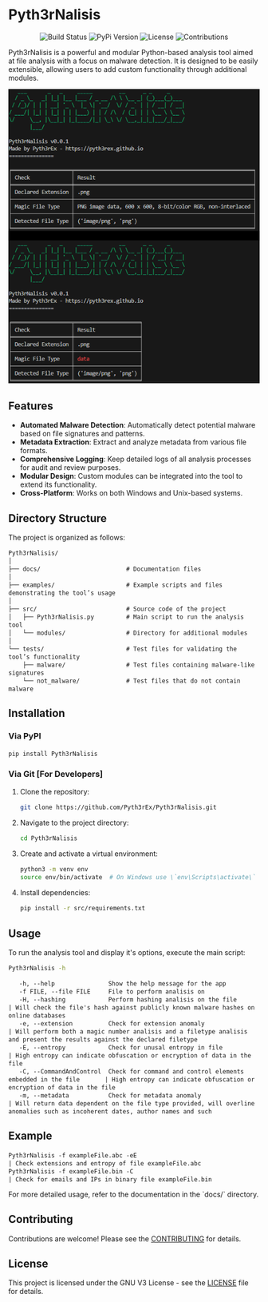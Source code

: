 
# Pyth3rNalisis

<div align="center">

![Build Status](https://img.shields.io/badge/build-passing-brightgreen)
![PyPi Version](https://img.shields.io/pypi/v/Pyth3rNalisis)
![License](https://img.shields.io/badge/license-GNU-green)
![Contributions](https://img.shields.io/badge/contributions-welcome-orange)

</div>

Pyth3rNalisis is a powerful and modular Python-based analysis tool aimed at file analysis with a focus on malware detection. It is designed to be easily extensible, allowing users to add custom functionality through additional modules.
<div align="center">

![image](https://raw.githubusercontent.com/Pyth3rEx/Pyth3rNalisis/main/examples/test.png)
</div>

## Features

- **Automated Malware Detection**: Automatically detect potential malware based on file signatures and patterns.
- **Metadata Extraction**: Extract and analyze metadata from various file formats.
- **Comprehensive Logging**: Keep detailed logs of all analysis processes for audit and review purposes.
- **Modular Design**: Custom modules can be integrated into the tool to extend its functionality.
- **Cross-Platform**: Works on both Windows and Unix-based systems.

## Directory Structure

The project is organized as follows:

```
Pyth3rNalisis/
│
├── docs/                        # Documentation files
│
├── examples/                    # Example scripts and files demonstrating the tool’s usage
│
├── src/                         # Source code of the project
│   ├── Pyth3rNalisis.py         # Main script to run the analysis tool
│   └── modules/                 # Directory for additional modules
│
└── tests/                       # Test files for validating the tool’s functionality
    ├── malware/                 # Test files containing malware-like signatures
    └── not_malware/             # Test files that do not contain malware
```

## Installation

### Via PyPI

   ```bash
   pip install Pyth3rNalisis
   ```

### Via Git [For Developers]

1. Clone the repository:
   ```bash
   git clone https://github.com/Pyth3rEx/Pyth3rNalisis.git
   ```
2. Navigate to the project directory:
   ```bash
   cd Pyth3rNalisis
   ```
3. Create and activate a virtual environment:
   ```bash
   python3 -m venv env
   source env/bin/activate  # On Windows use \`env\Scripts\activate\`
   ```
4. Install dependencies:
   ```bash
   pip install -r src/requirements.txt
   ```

## Usage

To run the analysis tool and display it's options, execute the main script:

```bash
Pyth3rNalisis -h
```

```
   -h, --help               Show the help message for the app
   -f FILE, --file FILE     File to perform analisis on
   -H, --hashing            Perform hashing analisis on the file                              | Will check the file's hash against publicly known malware hashes on online databases
   -e, --extension          Check for extension anomaly                                       | Will perform both a magic number analisis and a filetype analisis and present the results against the declared filetype
   -E, --entropy            Check for unusal entropy in file                                  | High entropy can indicate obfuscation or encryption of data in the file
   -C, --CommandAndControl  Check for command and control elements embedded in the file       | High entropy can indicate obfuscation or encryption of data in the file
   -m, --metadata           Check for metadata anomaly                                        | Will return data dependent on the file type provided, will overline anomalies such as incoherent dates, author names and such
```

## Example

```
Pyth3rNalisis -f exampleFile.abc -eE                                                          | Check extensions and entropy of file exampleFile.abc
Pyth3rNalisis -f exampleFile.bin -C                                                           | Check for emails and IPs in binary file exampleFile.bin
```

For more detailed usage, refer to the documentation in the \`docs/\` directory.

## Contributing

Contributions are welcome! Please see the [CONTRIBUTING](CONTRIBUTING.md) for details.

## License

This project is licensed under the GNU V3 License - see the [LICENSE](LICENSE) file for details.
